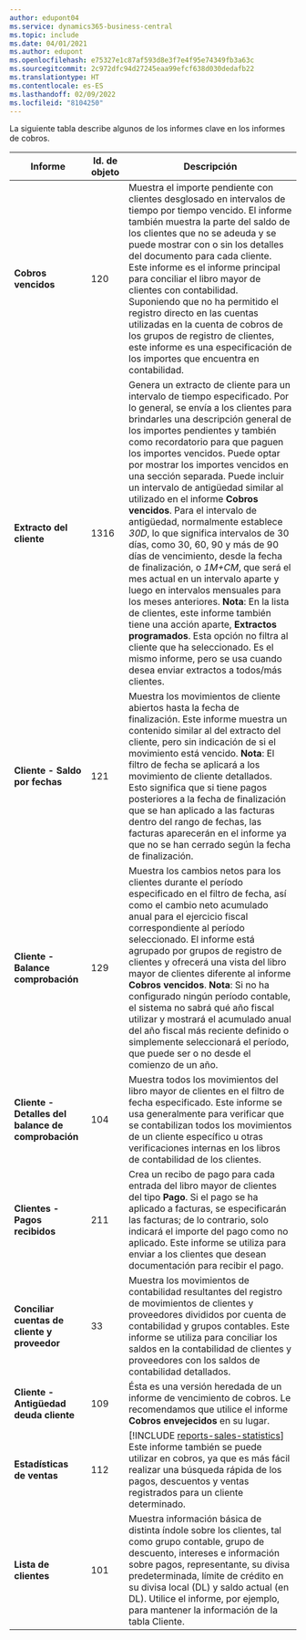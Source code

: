 ```yaml
---
author: edupont04
ms.service: dynamics365-business-central
ms.topic: include
ms.date: 04/01/2021
ms.author: edupont
ms.openlocfilehash: e75327e1c87af593d8e3f7e4f95e74349fb3a63c
ms.sourcegitcommit: 2c972dfc94d27245eaa99efcf638d030dedafb22
ms.translationtype: HT
ms.contentlocale: es-ES
ms.lasthandoff: 02/09/2022
ms.locfileid: "8104250"
---
```

La siguiente tabla describe algunos de los informes clave en los informes de cobros.

| Informe | Id. de objeto | Descripción |
|--|--|--|
| **Cobros vencidos** | 120 | Muestra el importe pendiente con clientes desglosado en intervalos de tiempo por tiempo vencido. El informe también muestra la parte del saldo de los clientes que no se adeuda y se puede mostrar con o sin los detalles del documento para cada cliente. Este informe es el informe principal para conciliar el libro mayor de clientes con contabilidad. Suponiendo que no ha permitido el registro directo en las cuentas utilizadas en la cuenta de cobros de los grupos de registro de clientes, este informe es una especificación de los importes que encuentra en contabilidad. |
| **Extracto del cliente** | 1316 | Genera un extracto de cliente para un intervalo de tiempo especificado. Por lo general, se envía a los clientes para brindarles una descripción general de los importes pendientes y también como recordatorio para que paguen los importes vencidos. Puede optar por mostrar los importes vencidos en una sección separada. Puede incluir un intervalo de antigüedad similar al utilizado en el informe **Cobros vencidos**. Para el intervalo de antigüedad, normalmente establece *30D*, lo que significa intervalos de 30 días, como 30, 60, 90 y más de 90 días de vencimiento, desde la fecha de finalización, o *1M+CM*, que será el mes actual en un intervalo aparte y luego en intervalos mensuales para los meses anteriores. **Nota**: En la lista de clientes, este informe también tiene una acción aparte, **Extractos programados**. Esta opción no filtra al cliente que ha seleccionado. Es el mismo informe, pero se usa cuando desea enviar extractos a todos/más clientes. |
| **Cliente - Saldo por fechas** | 121 | Muestra los movimientos de cliente abiertos hasta la fecha de finalización. Este informe muestra un contenido similar al del extracto del cliente, pero sin indicación de si el movimiento está vencido. **Nota**: El filtro de fecha se aplicará a los movimiento de cliente detallados. Esto significa que si tiene pagos posteriores a la fecha de finalización que se han aplicado a las facturas dentro del rango de fechas, las facturas aparecerán en el informe ya que no se han cerrado según la fecha de finalización. |
| **Cliente - Balance comprobación** | 129 | Muestra los cambios netos para los clientes durante el período especificado en el filtro de fecha, así como el cambio neto acumulado anual para el ejercicio fiscal correspondiente al período seleccionado. El informe está agrupado por grupos de registro de clientes y ofrecerá una vista del libro mayor de clientes diferente al informe **Cobros vencidos**. **Nota**: Si no ha configurado ningún período contable, el sistema no sabrá qué año fiscal utilizar y mostrará el acumulado anual del año fiscal más reciente definido o simplemente seleccionará el período, que puede ser o no desde el comienzo de un año.|
| **Cliente - Detalles del balance de comprobación** | 104 | Muestra todos los movimientos del libro mayor de clientes en el filtro de fecha especificado. Este informe se usa generalmente para verificar que se contabilizan todos los movimientos de un cliente específico u otras verificaciones internas en los libros de contabilidad de los clientes. |
| **Clientes - Pagos recibidos** | 211 | Crea un recibo de pago para cada entrada del libro mayor de clientes del tipo **Pago**. Si el pago se ha aplicado a facturas, se especificarán las facturas; de lo contrario, solo indicará el importe del pago como no aplicado. Este informe se utiliza para enviar a los clientes que desean documentación para recibir el pago.|
| **Conciliar cuentas de cliente y proveedor** | 33 |Muestra los movimientos de contabilidad resultantes del registro de movimientos de clientes y proveedores divididos por cuenta de contabilidad y grupos contables. Este informe se utiliza para conciliar los saldos en la contabilidad de clientes y proveedores con los saldos de contabilidad detallados. |
| **Cliente - Antigüedad deuda cliente**| 109 |Ésta es una versión heredada de un informe de vencimiento de cobros. Le recomendamos que utilice el informe **Cobros envejecidos** en su lugar. |
| **Estadísticas de ventas** |112  |[!INCLUDE [reports-sales-statistics](reports-sales-statistics.md)]<br>Este informe también se puede utilizar en cobros, ya que es más fácil realizar una búsqueda rápida de los pagos, descuentos y ventas registrados para un cliente determinado.|
|**Lista de clientes**|101| Muestra información básica de distinta índole sobre los clientes, tal como grupo contable, grupo de descuento, intereses e información sobre pagos, representante, su divisa predeterminada, límite de crédito en su divisa local (DL) y saldo actual (en DL). Utilice el informe, por ejemplo, para mantener la información de la tabla Cliente.|
